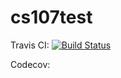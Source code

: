 # cs107test

Travis CI: 
[![Build Status](https://app.travis-ci.com/anavitor97/cs107test.svg?branch=main)](https://app.travis-ci.com/anavitor97/cs107test)

Codecov:
